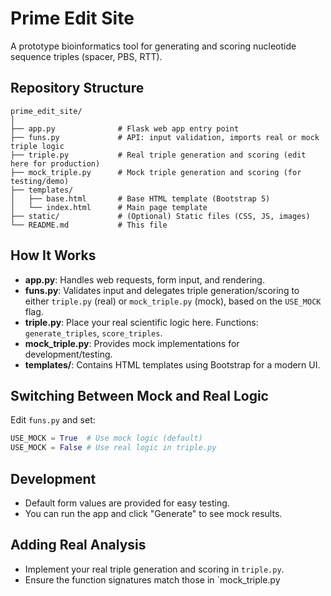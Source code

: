 # Prime Edit Site

A prototype bioinformatics tool for generating and scoring nucleotide sequence triples (spacer, PBS, RTT).

## Repository Structure

```
prime_edit_site/
│
├── app.py              # Flask web app entry point
├── funs.py             # API: input validation, imports real or mock triple logic
├── triple.py           # Real triple generation and scoring (edit here for production)
├── mock_triple.py      # Mock triple generation and scoring (for testing/demo)
├── templates/
│   ├── base.html       # Base HTML template (Bootstrap 5)
│   └── index.html      # Main page template
├── static/             # (Optional) Static files (CSS, JS, images)
└── README.md           # This file
```

## How It Works

- **app.py**: Handles web requests, form input, and rendering.
- **funs.py**: Validates input and delegates triple generation/scoring to either `triple.py` (real) or `mock_triple.py` (mock), based on the `USE_MOCK` flag.
- **triple.py**: Place your real scientific logic here. Functions: `generate_triples`, `score_triples`.
- **mock_triple.py**: Provides mock implementations for development/testing.
- **templates/**: Contains HTML templates using Bootstrap for a modern UI.

## Switching Between Mock and Real Logic

Edit `funs.py` and set:

```python
USE_MOCK = True  # Use mock logic (default)
USE_MOCK = False # Use real logic in triple.py
```

## Development

- Default form values are provided for easy testing.
- You can run the app and click "Generate" to see mock results.

## Adding Real Analysis

- Implement your real triple generation and scoring in `triple.py`.
- Ensure the function signatures match those in `mock_triple.py